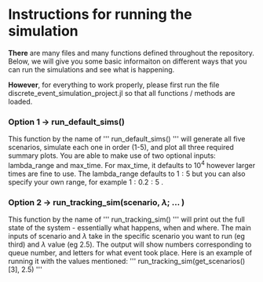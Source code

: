 # Instructions for running the simulation 

**There** are many files and many functions defined throughout the repository. Below, we will give you some basic informaiton on different ways that you can run the simulations and see what is happening. 

__However__, for everything to work properly, please first run the file discrete_event_simulation_project.jl so that all functions / methods are loaded. 

### Option 1 -> run_default_sims() 

This function by the name of 
'''
run_default_sims()
'''
will generate all five scenarios, simulate each one in order (1-5), and plot all three required summary plots. You are able to make use of two optional inputs: lambda_range and max_time. For max_time, it defaults to $10^4$ however larger times are fine to use. The lambda_range defaults to $1:5$ but you can also specify your own range, for example $1:0.2:5$ .

### Option 2 -> run_tracking_sim(scenario, $\lambda$; ... )

This function by the name of 
'''
run_tracking_sim()
'''
will print out the full state of the system - essentially what happens, when and where. The main inputs of scenario and $\lambda$ take in the specific scenario you want to run (eg third) and $\lambda$ value (eg 2.5). The output will show numbers corresponding to queue number, and letters for what event took place. Here is an example of running it with the values mentioned:
'''
run_tracking_sim(get_scenarios()[3], 2.5)
'''
